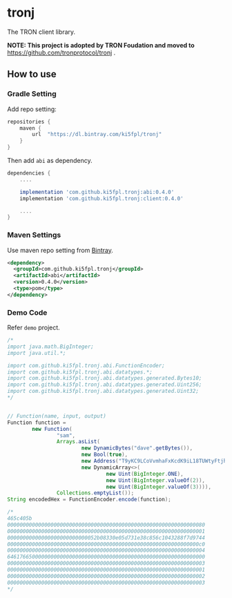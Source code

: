 # tronj

The TRON client library.

**NOTE: This project is adopted by TRON Foudation and moved to** https://github.com/tronprotocol/tronj .

## How to use

### Gradle Setting

Add repo setting:

```groovy
repositories {
    maven {
        url  "https://dl.bintray.com/ki5fpl/tronj"
    }
}
```

Then add `abi` as dependency.

```groovy
dependencies {
    ....

    implementation 'com.github.ki5fpl.tronj:abi:0.4.0'
    implementation 'com.github.ki5fpl.tronj:client:0.4.0'

    ....
}
```

### Maven Settings

Use maven repo setting from [Bintray](https://bintray.com/repo/downloadMavenRepoSettingsFile/downloadSettings?repoPath=%2Fki5fpl%2Ftronj).

```xml
<dependency>
  <groupId>com.github.ki5fpl.tronj</groupId>
  <artifactId>abi</artifactId>
  <version>0.4.0</version>
  <type>pom</type>
</dependency>
```

### Demo Code

Refer `demo` project.

```java
/*
import java.math.BigInteger;
import java.util.*;

import com.github.ki5fpl.tronj.abi.FunctionEncoder;
import com.github.ki5fpl.tronj.abi.datatypes.*;
import com.github.ki5fpl.tronj.abi.datatypes.generated.Bytes10;
import com.github.ki5fpl.tronj.abi.datatypes.generated.Uint256;
import com.github.ki5fpl.tronj.abi.datatypes.generated.Uint32;
*/


// Function(name, input, output)
Function function =
        new Function(
                "sam",
                Arrays.asList(
                        new DynamicBytes("dave".getBytes()),
                        new Bool(true),
                        new Address("T9yKC9LCoVvmhaFxKcdK9iL18TUWtyFtjh"),
                        new DynamicArray<>(
                                new Uint(BigInteger.ONE),
                                new Uint(BigInteger.valueOf(2)),
                                new Uint(BigInteger.valueOf(3)))),
                Collections.emptyList());
String encodedHex = FunctionEncoder.encode(function);

/*
465c405b
0000000000000000000000000000000000000000000000000000000000000080
0000000000000000000000000000000000000000000000000000000000000001
00000000000000000000000000052b08330e05d731e38c856c1043288f7d9744
00000000000000000000000000000000000000000000000000000000000000c0
0000000000000000000000000000000000000000000000000000000000000004
6461766500000000000000000000000000000000000000000000000000000000
0000000000000000000000000000000000000000000000000000000000000003
0000000000000000000000000000000000000000000000000000000000000001
0000000000000000000000000000000000000000000000000000000000000002
0000000000000000000000000000000000000000000000000000000000000003
*/
```

